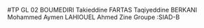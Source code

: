 #TP GL 02
BOUMEDIRI Takieddine
FARTAS Taqiyeddine
BERKANI Mohammed Aymen
LAHIOUEL Ahmed Zine
Groupe :SIAD-B
